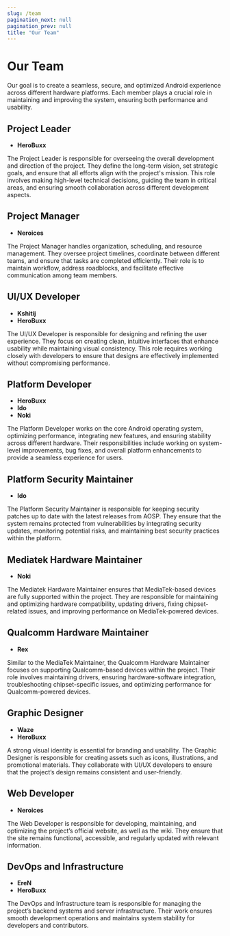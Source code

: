 ```yaml
---
slug: /team
pagination_next: null
pagination_prev: null
title: "Our Team"
---
```

# Our Team
Our goal is to create a seamless, secure, and optimized Android experience across different hardware platforms. Each member plays a crucial role in maintaining and improving the system, ensuring both performance and usability.
## Project Leader
- **HeroBuxx**

The Project Leader is responsible for overseeing the overall development and direction of the project. They define the long-term vision, set strategic goals, and ensure that all efforts align with the project's mission. This role involves making high-level technical decisions, guiding the team in critical areas, and ensuring smooth collaboration across different development aspects.

## Project Manager
- **Neroices**

The Project Manager handles organization, scheduling, and resource management. They oversee project timelines, coordinate between different teams, and ensure that tasks are completed efficiently. Their role is to maintain workflow, address roadblocks, and facilitate effective communication among team members.

## UI/UX Developer
- **Kshitij**
- **HeroBuxx**

The UI/UX Developer is responsible for designing and refining the user experience. They focus on creating clean, intuitive interfaces that enhance usability while maintaining visual consistency. This role requires working closely with developers to ensure that designs are effectively implemented without compromising performance.

## Platform Developer
- **HeroBuxx**
- **Ido**
- **Noki**

The Platform Developer works on the core Android operating system, optimizing performance, integrating new features, and ensuring stability across different hardware. Their responsibilities include working on system-level improvements, bug fixes, and overall platform enhancements to provide a seamless experience for users.

## Platform Security Maintainer
- **Ido**

The Platform Security Maintainer is responsible for keeping security patches up to date with the latest releases from AOSP. They ensure that the system remains protected from vulnerabilities by integrating security updates, monitoring potential risks, and maintaining best security practices within the platform.

## Mediatek Hardware Maintainer
- **Noki**

The Mediatek Hardware Maintainer ensures that MediaTek-based devices are fully supported within the project. They are responsible for maintaining and optimizing hardware compatibility, updating drivers, fixing chipset-related issues, and improving performance on MediaTek-powered devices.

## Qualcomm Hardware Maintainer
- **Rex**

Similar to the MediaTek Maintainer, the Qualcomm Hardware Maintainer focuses on supporting Qualcomm-based devices within the project. Their role involves maintaining drivers, ensuring hardware-software integration, troubleshooting chipset-specific issues, and optimizing performance for Qualcomm-powered devices.

## Graphic Designer
- **Waze**
- **HeroBuxx**

A strong visual identity is essential for branding and usability. The Graphic Designer is responsible for creating assets such as icons, illustrations, and promotional materials. They collaborate with UI/UX developers to ensure that the project’s design remains consistent and user-friendly.

## Web Developer
- **Neroices**

The Web Developer is responsible for developing, maintaining, and optimizing the project’s official website, as well as the wiki. They ensure that the site remains functional, accessible, and regularly updated with relevant information.

## DevOps and Infrastructure
- **EreN**
- **HeroBuxx**

The DevOps and Infrastructure team is responsible for managing the project’s backend systems and server infrastructure. Their work ensures smooth development operations and maintains system stability for developers and contributors.
